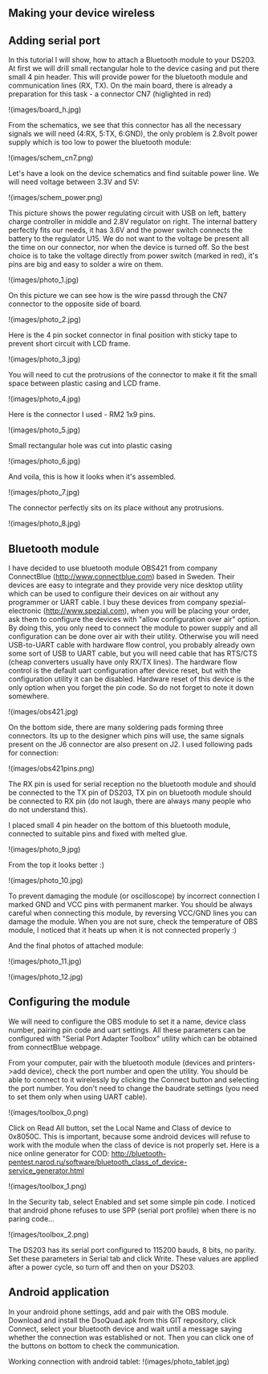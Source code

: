 Making your device wireless
---------------------------

Adding serial port
------------------

In this tutorial I will show, how to attach a Bluetooth module to your DS203. At first we will drill small rectangular hole to the device casing and put there small 4 pin header. This will provide power for the bluetooth module and communication lines (RX, TX). On the main board, there is already a preparation for this task - a connector CN7 (higlighted in red)

!(images/board_h.jpg)

From the schematics, we see that this connector has all the necessary signals we will need (4:RX, 5:TX, 6:GND), the only problem is 2.8volt power supply which is too low to power the bluetooth module:

!(images/schem_cn7.png)

Let's have a look on the device schematics and find suitable power line. We will need voltage between 3.3V and 5V:

!(images/schem_power.png)

This picture shows the power regulating circuit with USB on left, battery charge controller in middle and 2.8V regulator on right. The internal battery perfectly fits our needs, it has 3.6V and the power switch connects the battery to the regulator U15. We do not want to the voltage be present all the time on our connector, nor when the device is turned off. So the best choice is to take the voltage directly from power switch (marked in red), it's pins are big and easy to solder a wire on them.

!(images/photo_1.jpg)

On this picture we can see how is the wire passd through the CN7 connector to the opposite side of board.

!(images/photo_2.jpg)

Here is the 4 pin socket connector in final position with sticky tape to prevent short circuit with LCD frame.

!(images/photo_3.jpg)

You will need to cut the protrusions of the connector to make it fit the small space between plastic casing and LCD frame.

!(images/photo_4.jpg)

Here is the connector I used - RM2 1x9 pins.

!(images/photo_5.jpg)

Small rectangular hole was cut into plastic casing

!(images/photo_6.jpg)

And voila, this is how it looks when it's assembled.

!(images/photo_7.jpg)

The connector perfectly sits on its place without any protrusions.

!(images/photo_8.jpg)


Bluetooth module
----------------
I have decided to use bluetooth module OBS421 from company ConnectBlue (http://www.connectblue.com) based in Sweden. Their devices are easy to integrate and they provide very nice desktop utility which can be used to configure their devices on air without any programmer or UART cable.
I buy these devices from company spezial-electronic (http://www.spezial.com), when you will be placing your order, ask them to configure the devices with "allow configuration over air" option. By doing this, you only need to connect the module to power supply and all configuration can be done over air with their utility. Otherwise you will need USB-to-UART cable with hardware flow control, you probably already own some sort of USB to UART cable, but you will need cable that has RTS/CTS (cheap converters usually have only RX/TX lines). The hardware flow control is the default uart configuration after device reset, but with the configuration utility it can be disabled. Hardware reset of this device is the only option when you forget the pin code. So do not forget to note it down somewhere. 

!(images/obs421.jpg)

On the bottom side, there are many soldering pads forming three connectors. Its up to the designer which pins will use, the same signals present on the J6 connector are also present on J2. I used following pads for connection:

!(images/obs421pins.png)

The RX pin is used for serial reception no the bluetooth module and should be connected to the TX pin of DS203, TX pin on bluetooth module should be connected to RX pin (do not laugh, there are always many people who do not understand this).

I placed small 4 pin header on the bottom of this bluetooth module, connected to suitable pins and fixed with melted glue.

!(images/photo_9.jpg)

From the top it looks better :)

!(images/photo_10.jpg)

To prevent damaging the module (or oscilloscope) by incorrect connection I marked GND and VCC pins with permanent marker. You should be always careful when connecting this module, by reversing VCC/GND lines you can damage the module. When you are not sure, check the temperature of OBS module, I noticed that it heats up when it is not connected properly :)

And the final photos of attached module:

!(images/photo_11.jpg)

!(images/photo_12.jpg)



Configuring the module
----------------------

We will need to configure the OBS module to set it a name, device class number, pairing pin code and uart settings. All these parameters can be configured with "Serial Port Adapter Toolbox" utility which can be obtained from connectBlue webpage.

From your computer, pair with the bluetooth module (devices and printers->add device), check the port number and open the utility. You should be able to connect to it wirelessly by clicking the Connect button and selecting the port number. You don't need to change the baudrate settings (you need to set them only when using UART cable). 

!(images/toolbox_0.png)

Click on Read All button, set the Local Name and Class of device to 0x8050C. This is important, because some android devices will refuse to work with the module when the class of device is not properly set. Here is a nice online generator for COD: http://bluetooth-pentest.narod.ru/software/bluetooth_class_of_device-service_generator.html

!(images/toolbox_1.png)

In the Security tab, select Enabled and set some simple pin code. I noticed that android phone refuses to use SPP (serial port profile) when there is no paring code...

!(images/toolbox_2.png)

The DS203 has its serial port configured to 115200 bauds, 8 bits, no parity. Set these parameters in Serial tab and click Write. These values are applied after a power cycle, so turn off and then on your DS203.


Android application
-------------------

In your android phone settings, add and pair with the OBS module. Download and install the DsoQuad.apk from this GIT repository, click Connect, select your bluetooth device and wait until a message saying whether the connection was established or not. Then you can click one of the buttons on bottom to check the communication.

Working connection with android tablet:
!(images/photo_tablet.jpg)

